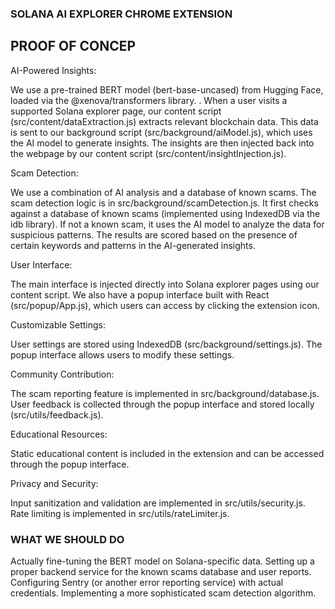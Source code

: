 ### SOLANA AI EXPLORER CHROME EXTENSION  ###


## PROOF OF CONCEP ##


AI-Powered Insights:

We use a pre-trained BERT model (bert-base-uncased) from Hugging Face, loaded via the @xenova/transformers library.
.
When a user visits a supported Solana explorer page, our content script (src/content/dataExtraction.js) extracts relevant blockchain data.
This data is sent to our background script (src/background/aiModel.js), which uses the AI model to generate insights.
The insights are then injected back into the webpage by our content script (src/content/insightInjection.js).


Scam Detection:

We use a combination of AI analysis and a database of known scams.
The scam detection logic is in src/background/scamDetection.js.
It first checks against a database of known scams (implemented using IndexedDB via the idb library).
If not a known scam, it uses the AI model to analyze the data for suspicious patterns.
The results are scored based on the presence of certain keywords and patterns in the AI-generated insights.


User Interface:

The main interface is injected directly into Solana explorer pages using our content script.
We also have a popup interface built with React (src/popup/App.js), which users can access by clicking the extension icon.


Customizable Settings:

User settings are stored using IndexedDB (src/background/settings.js).
The popup interface allows users to modify these settings.


Community Contribution:

The scam reporting feature is implemented in src/background/database.js.
User feedback is collected through the popup interface and stored locally (src/utils/feedback.js).


Educational Resources:

Static educational content is included in the extension and can be accessed through the popup interface.


Privacy and Security:

Input sanitization and validation are implemented in src/utils/security.js.
Rate limiting is implemented in src/utils/rateLimiter.js.

### WHAT WE SHOULD DO ###


Actually fine-tuning the BERT model on Solana-specific data.
Setting up a proper backend service for the known scams database and user reports.
Configuring Sentry (or another error reporting service) with actual credentials.
Implementing a more sophisticated scam detection algorithm.




